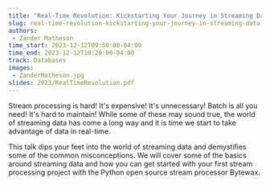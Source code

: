 ```yaml
---
title: "Real-Time Revolution: Kickstarting Your Journey in Streaming Data"
slug: real-time-revolution-kickstarting-your-journey-in-streaming-data
authors:
 - Zander Matheson
time_start: 2023-12-12T09:50:00-04:00
time_end: 2023-12-12T10:20:00-04:00
track: Databases
images:
 - ZanderMatheson.jpg
slides: 2023/RealTimeRevolution.pdf 
---
```


Stream processing is hard! It's expensive! It's unnecessary! Batch is all you need! It's hard to maintain! While some of these may sound true, the world of streaming data has come a long way and it is time we start to take advantage of data in real-time. 

This talk dips your feet into the world of streaming data and demystifies some of the common misconceptions. We will cover some of the basics around streaming data and how you can get started with your first stream processing project with the Python open source stream processor Bytewax.